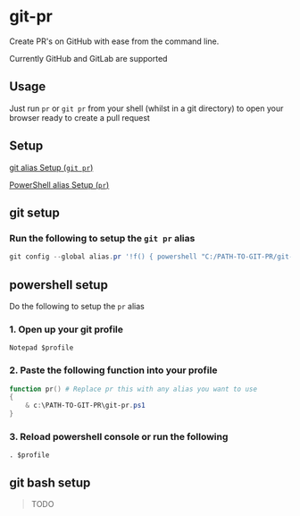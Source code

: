 # git-pr

Create PR's on GitHub with ease from the command line.

Currently GitHub and GitLab are supported


## Usage

Just run
`pr`
or `git pr`
from your shell (whilst in a git directory) to open your browser ready to create a pull request

## Setup

[git alias Setup (`git pr`)](#git-setup)

[PowerShell alias Setup (`pr`)](#powershell-setup)

## git setup

### Run the following to setup the `git pr` alias

```PowerShell
git config --global alias.pr '!f() { powershell "C:/PATH-TO-GIT-PR/git-pr.ps1" ; }; f'
```

## powershell setup

Do the following to setup the `pr` alias

### 1. Open up your git profile

`Notepad $profile`

### 2. Paste the following function into your profile

``` PowerShell
function pr() # Replace pr this with any alias you want to use
{
    & c:\PATH-TO-GIT-PR\git-pr.ps1
}
```

### 3. Reload powershell console or run the following

`. $profile`

## git bash setup

> TODO
